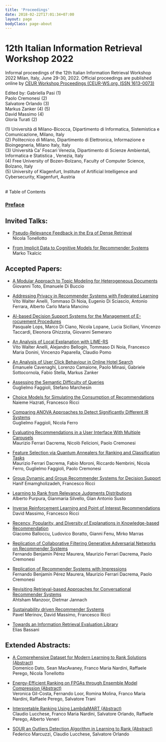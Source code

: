 ```yaml
---
title: 'Proceedings'
date: 2018-02-22T17:01:34+07:00
layout: page
bodyClass: page-about
---
```


# 12th Italian Information Retrieval Workshop 2022

Informal proceedings of the 12th Italian Information Retrieval Workshop 2022 Milan, Italy, June 29-30, 2022.
Official proceedings are published online by [CEUR Workshop Proceedings (CEUR-WS.org, ISSN 1613-0073)](http://ceur-ws.org/Vol-3177/)

Edited by:
Gabriella Pasi (1)<br>
Paolo Cremonesi (2)<br>
Salvatore Orlando (3)<br>
Markus Zanker (4) (5)<br>
David Massimo (4)<br>
Gloria Turati (2)<br>

(1) Università di Milano-Bicocca, Dipartimento di Informatica, Sistemistica e Comunicazione, Milano, Italy<br>
(2) Politecnico di Milano, Dipartimento di Elettronica, Informazione e Bioingegneria, Milano Italy, Italy<br>
(3) Università Ca' Foscari Venezia, Dipartimento di Scienze Ambientali, Informatica e Statistica , Venezia, Italy<br>
(4) Free University of Bozen-Bolzano, Faculty of Computer Science, Bolzano, Italy<br>
(5) University of Klagenfurt, Institute of Artificial Intelligence and Cybersecurity, Klagenfurt, Austria<br>



<br>
# Table of Contents

### [Preface](http://ceur-ws.org/Vol-3177/preface.pdf)

## Invited Talks:
- [Pseudo-Relevance Feedback in the Era of Dense Retrieval](http://ceur-ws.org/Vol-3177/invited1.pdf)  
  Nicola Tonellotto

- [From Implicit Data to Cognitive Models for Recommender Systems](http://ceur-ws.org/Vol-3177/invited2.pdf)  
  Marko Tkalcic

## Accepted Papers:
- [A Modular Approach to Topic Modeling for Heterogeneous Documents](http://ceur-ws.org/Vol-3177/paper1.pdf)  
  Giovanni Toto, Emanuele Di Buccio

- [Addressing Privacy in Recommender Systems with Federated Learning](http://ceur-ws.org/Vol-3177/paper2.pdf)  
  Vito Walter Anelli, Tommaso Di Noia, Eugenio Di Sciascio, Antonio Ferrara, Alberto Carlo Maria Mancino

- [AI-based Decision Support Systems for the Management of E-rocurement Procedures](http://ceur-ws.org/Vol-3177/paper3.pdf)  
  Pasquale Lops, Marco Di Ciano, Nicola Lopane, Lucia Siciliani, Vincenzo Taccardi, Eleonora Ghizzota, Giovanni Semeraro

- [An Analysis of Local Explanation with LIME-RS](http://ceur-ws.org/Vol-3177/paper4.pdf)  
  Vito Walter Anelli, Alejandro Bellogín, Tommaso Di Noia, Francesco Maria Donini, Vincenzo Paparella, Claudio Pomo

- [An Analysis of User Click Behaviour in Online Hotel Search](http://ceur-ws.org/Vol-3177/paper5.pdf)  
  Emanuele Cavenaghi, Lorenzo Camaione, Paolo Minasi, Gabriele Sottocornola, Fabio Stella, Markus Zanker

- [Assessing the Semantic Difficulty of Queries](http://ceur-ws.org/Vol-3177/paper6.pdf)  
  Guglielmo Faggioli, Stefano Marchesin

- [Choice Models for Simulating the Consumption of Recommendations](http://ceur-ws.org/Vol-3177/paper7.pdf)  
  Naieme Hazrati, Francesco Ricci
  
- [Comparing ANOVA Approaches to Detect Significantly Different IR Systems](http://ceur-ws.org/Vol-3177/paper8.pdf)  
  Guglielmo Faggioli, Nicola Ferro

- [Evaluating Recommendations in a User Interface With Multiple Carousels](http://ceur-ws.org/Vol-3177/paper10.pdf)  
  Maurizio Ferrari Dacrema, Nicolò Felicioni, Paolo Cremonesi

- [Feature Selection via Quantum Annealers for Ranking and Classification Tasks](http://ceur-ws.org/Vol-3177/paper11.pdf)  
  Maurizio Ferrari Dacrema, Fabio Moroni, Riccardo Nembrini, Nicola Ferro, Guglielmo Faggioli, Paolo Cremonesi

- [Group Dynamic and Group Recommender Systems for Decision Support](http://ceur-ws.org/Vol-3177/paper13.pdf)  
  Hanif Emamgholizadeh, Francesco Ricci

- [Learning to Rank from Relevance Judgments Distributions](http://ceur-ws.org/Vol-3177/paper16.pdf)  
  Alberto Purpura, Gianmaria Silvello, Gian Antonio Susto

- [Inverse Reinforcement Learning and Point of Interest Recommendations](http://ceur-ws.org/Vol-3177/paper17.pdf)  
  David Massimo, Francesco Ricci

- [Recency, Popularity, and Diversity of Explanations in Knowledge-based Recommendation](http://ceur-ws.org/Vol-3177/paper18.pdf)  
  Giacomo Balloccu, Ludovico Boratto, Gianni Fenu, Mirko Marras

- [Replication of Collaborative Filtering Generative Adversarial Networks on Recommender Systems](http://ceur-ws.org/Vol-3177/paper19.pdf)  
  Fernando Benjamín Pérez Maurera, Maurizio Ferrari Dacrema, Paolo Cremonesi

- [Replication of Recommender Systems with Impressions](http://ceur-ws.org/Vol-3177/paper20.pdf)  
  Fernando Benjamín Pérez Maurera, Maurizio Ferrari Dacrema, Paolo Cremonesi

- [Revisiting Retrieval-based Approaches for Conversational Recommender Systems](http://ceur-ws.org/Vol-3177/paper21.pdf)  
  Ahtsham Manzoor, Dietmar Jannach

- [Sustainability driven Recommender Systems](http://ceur-ws.org/Vol-3177/paper22.pdf)  
  Pavel Merinov, David Massimo, Francesco Ricci

- [Towards an Information Retrieval Evaluation Library](http://ceur-ws.org/Vol-3177/paper23.pdf)  
  Elias Bassani


## Extended Abstracts:

- [A Comprehensive Dataset for Modern Learning to Rank Solutions (Abstract)](http://ceur-ws.org/Vol-3177/paper15.pdf)  
  Domenico Dato, Sean MacAvaney, Franco Maria Nardini, Raffaele Perego, Nicola Tonellotto

- [Energy-Efficient Ranking on FPGAs through Ensemble Model Compression (Abstract)](http://ceur-ws.org/Vol-3177/paper9.pdf)  
  Veronica Gil-Costa, Fernando Loor, Romina Molina, Franco Maria Nardini, Raffaele Perego, Salvatore Trani

- [Interpretable Ranking Using LambdaMART (Abstract)](http://ceur-ws.org/Vol-3177/paper14.pdf)  
  Claudio Lucchese, Franco Maria Nardini, Salvatore Orlando, Raffaele Perego, Alberto Veneri

- [SOUR an Outliers Detection Algorithm in Learning to Rank (Abstract)](http://ceur-ws.org/Vol-3177/paper12.pdf)  
  Federico Marcuzzi, Claudio Lucchese, Salvatore Orlando
